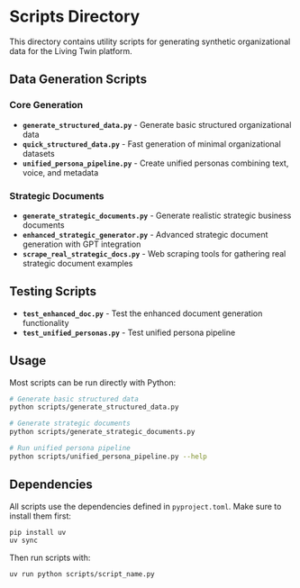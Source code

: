 # Scripts Directory

This directory contains utility scripts for generating synthetic organizational data for the Living Twin platform.

## Data Generation Scripts

### Core Generation
- **`generate_structured_data.py`** - Generate basic structured organizational data
- **`quick_structured_data.py`** - Fast generation of minimal organizational datasets
- **`unified_persona_pipeline.py`** - Create unified personas combining text, voice, and metadata

### Strategic Documents
- **`generate_strategic_documents.py`** - Generate realistic strategic business documents
- **`enhanced_strategic_generator.py`** - Advanced strategic document generation with GPT integration
- **`scrape_real_strategic_docs.py`** - Web scraping tools for gathering real strategic document examples

## Testing Scripts
- **`test_enhanced_doc.py`** - Test the enhanced document generation functionality
- **`test_unified_personas.py`** - Test unified persona pipeline

## Usage

Most scripts can be run directly with Python:

```bash
# Generate basic structured data
python scripts/generate_structured_data.py

# Generate strategic documents
python scripts/generate_strategic_documents.py

# Run unified persona pipeline
python scripts/unified_persona_pipeline.py --help
```

## Dependencies

All scripts use the dependencies defined in `pyproject.toml`. Make sure to install them first:

```bash
pip install uv
uv sync
```

Then run scripts with:
```bash
uv run python scripts/script_name.py
```